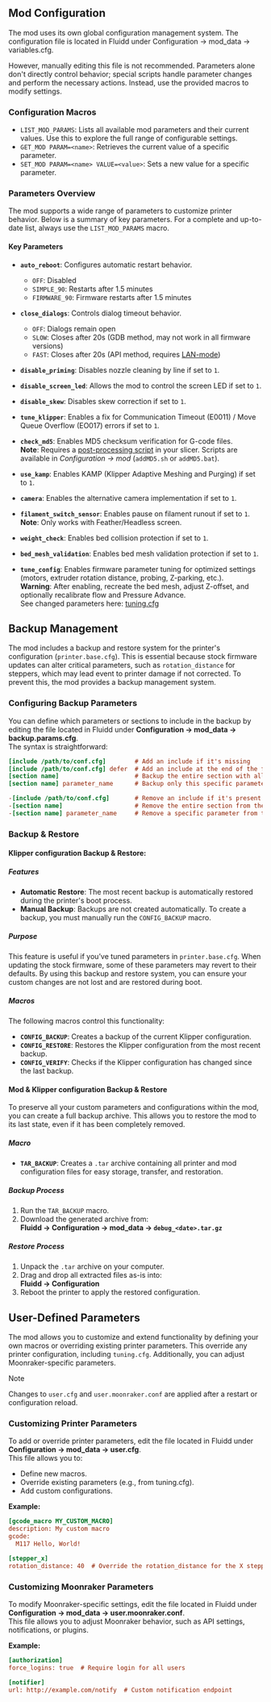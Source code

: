 ## Mod Configuration

The mod uses its own global configuration management system. The configuration file is located in Fluidd under Configuration -> mod_data -> variables.cfg.

However, manually editing this file is not recommended. Parameters alone don't directly control behavior; special scripts handle parameter changes and perform the necessary actions. Instead, use the provided macros to modify settings.

### Configuration Macros
- `LIST_MOD_PARAMS`: Lists all available mod parameters and their current values. Use this to explore the full range of configurable settings.
- `GET_MOD PARAM=<name>`: Retrieves the current value of a specific parameter.
- `SET_MOD PARAM=<name> VALUE=<value>`: Sets a new value for a specific parameter.

### Parameters Overview
The mod supports a wide range of parameters to customize printer behavior. Below is a summary of key parameters. For a complete and up-to-date list, always use the `LIST_MOD_PARAMS` macro.

#### Key Parameters
- **`auto_reboot`**: Configures automatic restart behavior.  
  - `OFF`: Disabled  
  - `SIMPLE_90`: Restarts after 1.5 minutes  
  - `FIRMWARE_90`: Firmware restarts after 1.5 minutes  

- **`close_dialogs`**: Controls dialog timeout behavior.   
  - `OFF`: Dialogs remain open   
  - `SLOW`: Closes after 20s (GDB method, may not work in all firmware versions)     
  - `FAST`: Closes after 20s (API method, requires [LAN-mode](/docs/PRINTING.md#using-stock-firmware-with-mod))    

- **`disable_priming`**: Disables nozzle cleaning by line if set to `1`.  

- **`disable_screen_led`**: Allows the mod to control the screen LED if set to `1`.  

- **`disable_skew`**: Disables skew correction if set to `1`.  

- **`tune_klipper`**: Enables a fix for Communication Timeout (E0011) / Move Queue Overflow (EO017) errors if set to `1`.  

- **`check_md5`**: Enables MD5 checksum verification for G-code files.  
  **Note**: Requires a [post-processing script](/docs/SLICING.md#md5-checksum-validation) in your slicer. Scripts are available in *Configuration → mod* (`addMD5.sh` or `addMD5.bat`).  

- **`use_kamp`**: Enables KAMP (Klipper Adaptive Meshing and Purging) if set to `1`.  

- **`camera`**: Enables the alternative camera implementation if set to `1`.  

- **`filament_switch_sensor`**: Enables pause on filament runout if set to `1`.  
  **Note**: Only works with Feather/Headless screen.   

- **`weight_check`**: Enables bed collision protection if set to `1`.  

- **`bed_mesh_validation`**: Enables bed mesh validation protection if set to `1`.  

- **`tune_config`**: Enables firmware parameter tuning for optimized settings (motors, extruder rotation distance, probing, Z-parking, etc.).  
  **Warning**: After enabling, recreate the bed mesh, adjust Z-offset, and optionally recalibrate flow and Pressure Advance.  
  See changed parameters here: [tuning.cfg](/tuning.cfg)

## Backup Management

The mod includes a backup and restore system for the printer's configuration (`printer.base.cfg`). This is essential because stock firmware updates can alter critical parameters, such as `rotation_distance` for steppers, which may lead event to printer damage if not corrected.
To prevent this, the mod provides a backup management system.

### Configuring Backup Parameters

You can define which parameters or sections to include in the backup by editing the file located in Fluidd under **Configuration -> mod_data -> backup.params.cfg**.  
The syntax is straightforward:

```cfg
[include /path/to/conf.cfg]        # Add an include if it's missing
[include /path/to/conf.cfg] defer  # Add an include at the end of the file if it's missing
[section name]                     # Backup the entire section with all its parameters
[section name] parameter_name      # Backup only this specific parameter within the section

-[include /path/to/conf.cfg]       # Remove an include if it's present
-[section name]                    # Remove the entire section from the config
-[section name] parameter_name     # Remove a specific parameter from the section
```

### Backup & Restore

#### Klipper configuration Backup & Restore:

##### Features
- **Automatic Restore**: The most recent backup is automatically restored during the printer's boot process.
- **Manual Backup**: Backups are not created automatically. To create a backup, you must manually run the `CONFIG_BACKUP` macro.

##### Purpose
This feature is useful if you’ve tuned parameters in `printer.base.cfg`. When updating the stock firmware, some of these parameters may revert to their defaults. By using this backup and restore system, you can ensure your custom changes are not lost and are restored during boot.

##### Macros
The following macros control this functionality:
- **`CONFIG_BACKUP`**: Creates a backup of the current Klipper configuration.
- **`CONFIG_RESTORE`**: Restores the Klipper configuration from the most recent backup.
- **`CONFIG_VERIFY`**: Checks if the Klipper configuration has changed since the last backup.

#### Mod & Klipper configuration Backup & Restore

To preserve all your custom parameters and configurations within the mod, you can create a full backup archive. This allows you to restore the mod to its last state, even if it has been completely removed.

##### Macro
- **`TAR_BACKUP`**: Creates a `.tar` archive containing all printer and mod configuration files for easy storage, transfer, and restoration.

##### Backup Process
1. Run the `TAR_BACKUP` macro.
2. Download the generated archive from:  
   **Fluidd → Configuration → mod_data → `debug_<date>.tar.gz`**

##### Restore Process
1. Unpack the `.tar` archive on your computer.
2. Drag and drop all extracted files as-is into:  
   **Fluidd → Configuration**
3. Reboot the printer to apply the restored configuration.

## User-Defined Parameters

The mod allows you to customize and extend functionality by defining your own macros or overriding existing printer parameters. This override any printer configuration, including `tuning.cfg`. Additionally, you can adjust Moonraker-specific parameters.

> [!NOTE]
> Changes to `user.cfg` and `user.moonraker.conf` are applied after a restart or configuration reload.

### Customizing Printer Parameters

To add or override printer parameters, edit the file located in Fluidd under **Configuration -> mod_data -> user.cfg**.  
This file allows you to:

- Define new macros.
- Override existing parameters (e.g., from tuning.cfg).
- Add custom configurations.

**Example:**

```cfg
[gcode_macro MY_CUSTOM_MACRO]
description: My custom macro
gcode:
  M117 Hello, World!

[stepper_x]
rotation_distance: 40  # Override the rotation_distance for the X stepper
```

### Customizing Moonraker Parameters
To modify Moonraker-specific settings, edit the file located in Fluidd under **Configuration -> mod_data -> user.moonraker.conf**.  
This file allows you to adjust Moonraker behavior, such as API settings, notifications, or plugins.

**Example:**

```cfg
[authorization]
force_logins: true  # Require login for all users

[notifier]
url: http://example.com/notify  # Custom notification endpoint
```
